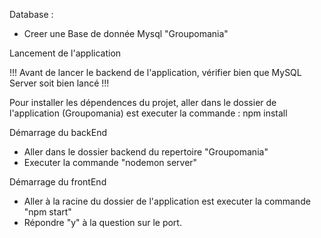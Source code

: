Database :

- Creer une Base de donnée Mysql "Groupomania"

Lancement de l'application

!!! Avant de lancer le backend de l'application, vérifier bien que MySQL Server soit bien lancé !!!

Pour installer les dépendences du projet, aller dans le dossier de l'application (Groupomania) est executer la commande : npm install

Démarrage du backEnd

- Aller dans le dossier backend du repertoire "Groupomania"
- Executer la commande "nodemon server"

Démarrage du frontEnd

- Aller à la racine du dossier de l'application est executer la commande "npm start"
- Répondre "y" à la question sur le port.
